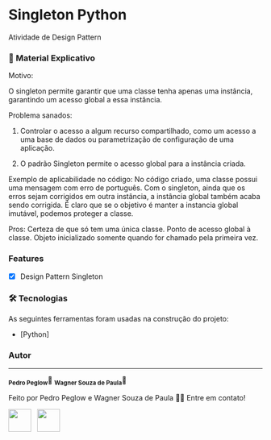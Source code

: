 # Singleton Python

Atividade de Design Pattern

### 📄 Material Explicativo

Motivo:

O singleton permite garantir que uma classe tenha apenas uma instância, garantindo um acesso global a essa instância.

Problema sanados:
1) Controlar o acesso a algum recurso compartilhado, como um acesso a uma base de dados ou parametrização de configuração de uma aplicação.

2) O padrão Singleton permite o acesso global para a instância criada.

Exemplo de aplicabilidade no código:
No código criado, uma classe possui uma mensagem com erro de português. Com o singleton, ainda que os erros sejam corrigidos em outra instância, a instância global também acaba sendo corrigida.
É claro que se o objetivo é manter a instancia global imutável, podemos proteger a classe.

Pros:
Certeza de que só tem uma única classe.
Ponto de acesso global à classe.
Objeto inicializado somente quando for chamado pela primeira vez.

### Features

- [x] Design Pattern Singleton

### 🛠 Tecnologias

As seguintes ferramentas foram usadas na construção do projeto:

- [Python]

### Autor

---

<sub><b>Pedro Peglow</b></sub>🚀
<sub><b>Wagner Souza de Paula</b></sub>🚀

Feito por Pedro Peglow e Wagner Souza de Paula 👋🏽 Entre em contato!

<a href="https://github.com/wagnersouzadepaula"><img src="https://github.com/wagnersouzadepaula.png" width="45" height="45"></a> &nbsp;
<a href="https://github.com/pedropeglow"><img src="https://github.com/pedropeglow.png" width="45" height="45"></a> &nbsp;



